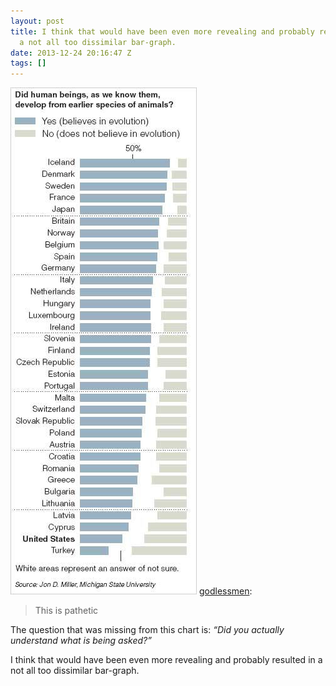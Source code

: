 ```yaml
---
layout: post
title: I think that would have been even more revealing and probably resulted in
  a not all too dissimilar bar-graph.
date: 2013-12-24 20:16:47 Z
tags: []
---
```

![](/media/2013/12/71036599932.jpg)
[godlessmen](http://godlessmen.tumblr.com/post/71024701788/this-is-pathetic):

> This is pathetic

The question that was missing from this chart is: _“Did you actually understand what is being asked?”_

I think that would have been even more revealing and probably resulted in a not all too dissimilar bar-graph.

